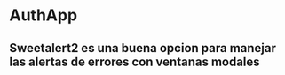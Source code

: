 # AuthApp

## Sweetalert2 es una buena opcion para manejar las alertas de errores con ventanas modales



